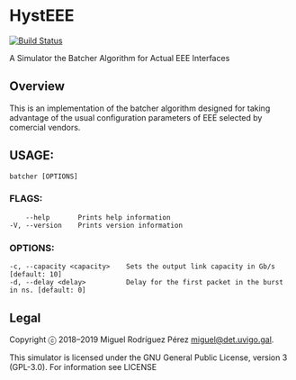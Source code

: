 HystEEE
=======

[![Build Status](https://travis-ci.org/migrax/EEEBatcherSimul.svg?branch=master)](https://travis-ci.org/migrax/EEEBatcherSimul)

A Simulator the Batcher Algorithm for Actual EEE Interfaces 

## Overview

This is an implementation of the batcher algorithm designed for taking advantage of the
usual configuration parameters of EEE selected by comercial vendors.

## USAGE:
    batcher [OPTIONS]

### FLAGS:
        --help       Prints help information
    -V, --version    Prints version information

### OPTIONS:
    -c, --capacity <capacity>    Sets the output link capacity in Gb/s [default: 10]
    -d, --delay <delay>          Delay for the first packet in the burst in ns. [default: 0]

## Legal

Copyright ⓒ 2018–2019 Miguel Rodríguez Pérez <miguel@det.uvigo.gal>.

This simulator is licensed under the GNU General Public License, version 3 (GPL-3.0). For information see LICENSE
